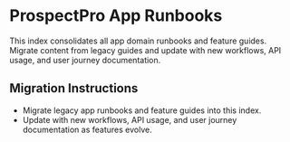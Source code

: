 # ProspectPro App Runbooks

This index consolidates all app domain runbooks and feature guides. Migrate content from legacy guides and update with new workflows, API usage, and user journey documentation.

## Migration Instructions

- Migrate legacy app runbooks and feature guides into this index.
- Update with new workflows, API usage, and user journey documentation as features evolve.
